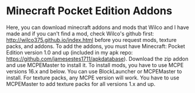 # Minecraft Pocket Edition Addons
Here, you can download minecraft addons and mods that Wilco and I have made and if you can't find a mod, check Wilco's github first: http://wilco375.github.io/index.html before you request mods, texture packs, and addons. To add the addons, you must have Minecraft: Pocket Edition version 1.0 and up (included in my apk repo: https://github.com/jamesestes1711/apkdatabase). Download the zip addon and use MCPEMaster to install it. To install mods, you have to use MCPE versions 16.x and below. You can use BlockLauncher or MCPEMaster to install. For texture packs, any MCPE version will work. You have to use MCPEMaster to add texture packs for all versions 1.x and up.
